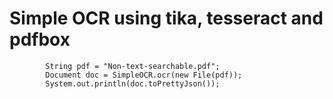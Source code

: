 # Simple OCR using tika, tesseract and pdfbox


```
		String pdf = "Non-text-searchable.pdf";
		Document doc = SimpleOCR.ocr(new File(pdf));
		System.out.println(doc.toPrettyJson());
```